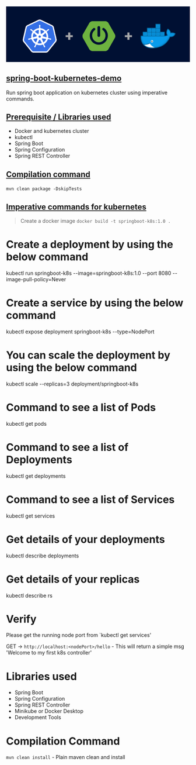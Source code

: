 ![](./img/image.PNG)

## [spring-boot-kubernetes-demo](#spring-boot-kubernetes-demo)
Run spring boot application on kubernetes cluster using imperative commands.

## [Prerequisite / Libraries used](#Prerequisite)
* Docker and kubernetes cluster
* kubectl
* Spring Boot
* Spring Configuration
* Spring REST Controller

## [Compilation command](#compilation-command)
```mvn clean package -DskipTests```

## [Imperative commands for kubernetes](#imperative-commands)
> Create a docker image
```docker build -t springboot-k8s:1.0 .```

# Create a deployment by using the below command

kubectl run springboot-k8s --image=springboot-k8s:1.0 --port 8080 --image-pull-policy=Never

# Create a service by using the below command

kubectl expose deployment springboot-k8s --type=NodePort

# You can scale the deployment by using the below command

kubectl scale --replicas=3 deployment/springboot-k8s

# Command to see a list of Pods

kubectl get pods

# Command to see a list of Deployments

kubectl get deployments

# Command to see a list of Services

kubectl get services

# Get details of your deployments

kubectl describe deployments

# Get details of your replicas

kubectl describe rs

# Verify
Please get the running node port from `kubectl get services'


GET -> `http://localhost:<nodePort>/hello` - This will return a simple msg 'Welcome to my first k8s controller'


# Libraries used
-  Spring Boot
-  Spring Configuration
-  Spring REST Controller
-  Minikube or Docker Desktop
-  Development Tools

# Compilation Command
`mvn clean install` - Plain maven clean and install

